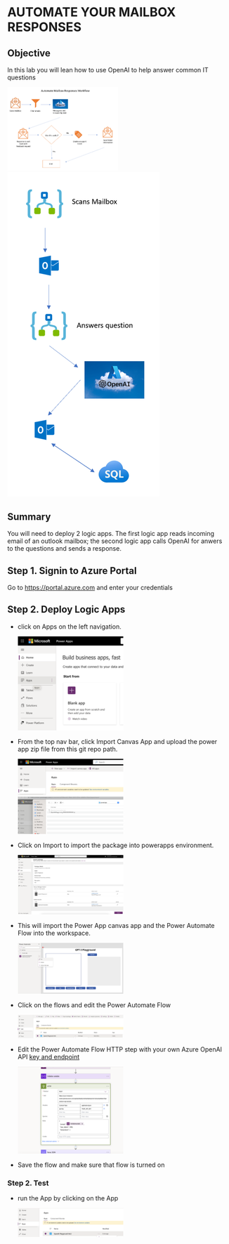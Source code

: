 # AUTOMATE YOUR MAILBOX RESPONSES

## Objective

In this lab you will lean how to use OpenAI to help answer common IT questions

 <img src="../../documents/images/lab-1-workflow.png" width=50% >

 <img src="../../documents/images/lab-1-architecture.png" height=50%>

## Summary

You will need to deploy 2 logic apps. The first logic app reads incoming email of an outlook mailbox; the second logic app calls OpenAI for anwers to the questions and sends a response.

## Step 1. Signin to Azure Portal

Go to https://portal.azure.com and enter your credentials

## Step 2. Deploy Logic Apps

- click on Apps on the left navigation.

  <img src="../../documents/media/powerapp.png" width=50% height=50%>


- From the top nav bar, click Import Canvas App and upload the power app zip file from this git repo path. 


  <img src="../../documents/media/importpowerapp.png" width=50% height=50%>


  <img src="../../documents/media/importpowerappzip.png" width=50% height=50%>


- Click on Import to import the package into powerapps environment. 


  <img src="../../documents/media/importpowerappandflow.png" width=50% height=50%>


- This will import the Power App canvas app and the Power Automate Flow into the workspace. 


  <img src="../../documents/media/openaisummarizationflow.png" width=50% height=50%>


- Click on the flows and edit the Power Automate Flow

  <img src="../../documents/media/editflow.png" width=50% height=50%>


- Edit the Power Automate Flow HTTP step with your own Azure OpenAI API [key and endpoint](https://learn.microsoft.com/en-us/azure/cognitive-services/openai/quickstart?pivots=rest-api&tabs=command-line#retrieve-key-and-endpoint)


  <img src="../../documents/media/flowchangeapikey.png" width=50% height=50%>


- Save the flow and make sure that flow is turned on


### Step 2. Test

- run the App by clicking on the App

  <img src="../../documents/media/runpowerapp.png" width=50% height=50%>
